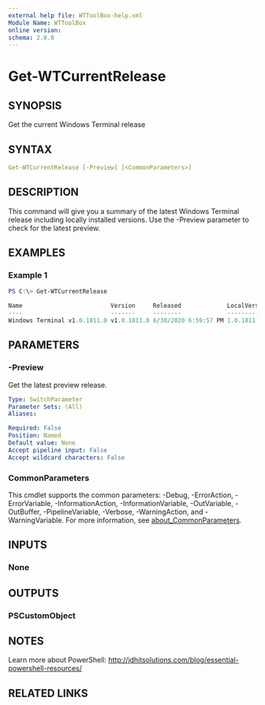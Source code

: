 ```yaml
---
external help file: WTToolBox-help.xml
Module Name: WTToolBox
online version:
schema: 2.0.0
---
```


# Get-WTCurrentRelease

## SYNOPSIS

Get the current Windows Terminal release

## SYNTAX

```yaml
Get-WTCurrentRelease [-Preview] [<CommonParameters>]
```

## DESCRIPTION

This command will give you a summary of the latest Windows Terminal release including locally installed versions. Use the -Preview parameter to check for the latest preview.

## EXAMPLES

### Example 1

```powershell
PS C:\> Get-WTCurrentRelease

Name                         Version     Released             LocalVersion
----                         -------     --------             ------------
Windows Terminal v1.0.1811.0 v1.0.1811.0 6/30/2020 6:59:57 PM 1.0.1811.0
```

## PARAMETERS

### -Preview

Get the latest preview release.

```yaml
Type: SwitchParameter
Parameter Sets: (All)
Aliases:

Required: False
Position: Named
Default value: None
Accept pipeline input: False
Accept wildcard characters: False
```

### CommonParameters

This cmdlet supports the common parameters: -Debug, -ErrorAction, -ErrorVariable, -InformationAction, -InformationVariable, -OutVariable, -OutBuffer, -PipelineVariable, -Verbose, -WarningAction, and -WarningVariable. For more information, see [about_CommonParameters](http://go.microsoft.com/fwlink/?LinkID=113216).

## INPUTS

### None

## OUTPUTS

### PSCustomObject

## NOTES

Learn more about PowerShell: http://jdhitsolutions.com/blog/essential-powershell-resources/

## RELATED LINKS
